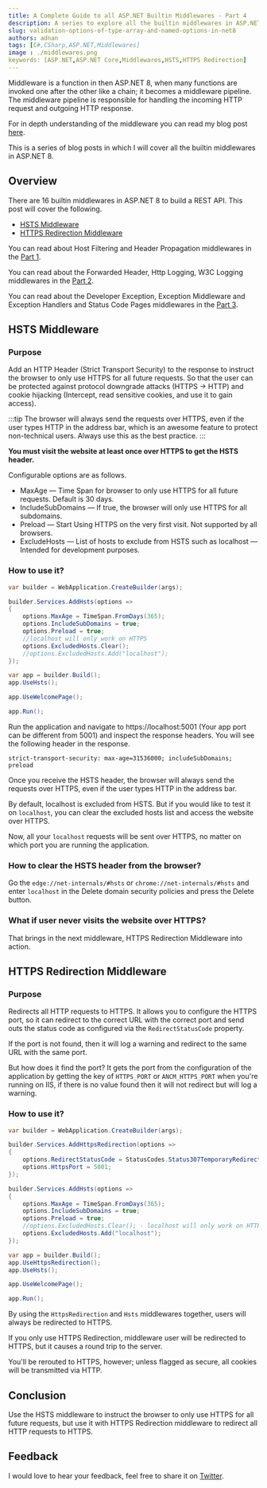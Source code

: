 ```yaml
---
title: A Complete Guide to all ASP.NET Builtin Middlewares - Part 4
description: A series to explore all the builtin middlewares in ASP.NET 8. This post covers HSTS and HTTPS Redirection Middleware.
slug: validation-options-of-type-array-and-named-options-in-net8
authors: adnan 
tags: [C#,CSharp,ASP.NET,Middlewares]
image : ./middlewares.png
keywords: [ASP.NET,ASP.NET Core,Middlewares,HSTS,HTTPS Redirection]
---
```

<head>
<meta property="og:image:width" content="1200"/>
<meta property="og:image:height" content="500"/>  
<meta name="twitter:creator" content="@madnan_rafiq" />
<meta name="twitter:card" content="summary_large_image" />
<meta name="twitter:title" content="A Complete Guide to all ASP.NET Builtin Middlewares - Part 4" />
<meta name="twitter:description" content="A series to explore all the builtin middlewares in ASP.NET 8. This post covers HSTS and HTTPS Redirection Middleware." />
</head>

Middleware is a function in then ASP.NET 8,
when many functions are invoked one after the other like a chain;
it becomes a middleware pipeline.
The middleware pipeline is responsible for handling the incoming HTTP request and outgoing HTTP response.

For in depth understanding of the middleware
you can read my blog post [here](https://adnanrafiq.com/blog/develop-intuitive-understanding-of-middleware-in-asp-net8/).

This is a series of blog posts in which I will cover all the builtin middlewares in ASP.NET 8.

<!--truncate-->

## Overview

There are 16 builtin middlewares in ASP.NET 8 to build a REST API. This post will cover the following.

- [HSTS Middleware](#hsts-middleware)
- [HTTPS Redirection Middleware](#https-redirection-middleware)


You can read about Host Filtering and Header Propagation middlewares in the [Part 1](https://adnanrafiq.com/blog/a-complete-guide-to-all-asp-dot-net-builtin-middlewares-part1/).

You can read about the Forwarded Header, Http Logging, W3C Logging middlewares in the [Part 2](https://adnanrafiq.com/blog/a-complete-guide-to-all-asp-dot-net-builtin-middlewares-part2/).

You can read about the Developer Exception, Exception Middleware and Exception Handlers and Status Code Pages middlewares in the [Part 3](https://adnanrafiq.com/blog/a-complete-guide-to-all-asp-dot-net-builtin-middlewares-part3/).

## HSTS Middleware

### Purpose
Add an HTTP Header (Strict Transport Security) to the response to instruct the browser to only use HTTPS for all future requests.
So that the user can be protected against protocol downgrade attacks (HTTPS -> HTTP) and cookie hijacking
(Intercept, read sensitive cookies, and use it to gain access).

:::tip
The browser will always send the requests over HTTPS, even if the user types HTTP in the address bar,
which is an awesome feature to protect non-technical users.
Always use this as the best practice.
:::

**You must visit the website at least once over HTTPS to get the HSTS header.**

Configurable options are as follows.
- MaxAge — Time Span for browser to only use HTTPS for all future requests. Default is 30 days.
- IncludeSubDomains — If true, the browser will only use HTTPS for all subdomains.
- Preload — Start Using HTTPS on the very first visit. Not supported by all browsers.
- ExcludeHosts — List of hosts to exclude from HSTS such as localhost — Intended for development purposes.

### How to use it?

```csharp title="How to configure and Use HSTS Middleware"
var builder = WebApplication.CreateBuilder(args);

builder.Services.AddHsts(options =>
{
    options.MaxAge = TimeSpan.FromDays(365);
    options.IncludeSubDomains = true;
    options.Preload = true;
    //localhost will only work on HTTPS
    options.ExcludedHosts.Clear(); 
    //options.ExcludedHosts.Add("localhost");
});

var app = builder.Build();
app.UseHsts();

app.UseWelcomePage();

app.Run();

```
Run the application and navigate to https://localhost:5001 (Your app port can be different from 5001)
and inspect the response headers.
You will see the following header in the response.

```text title="Response Headers"
strict-transport-security: max-age=31536000; includeSubDomains; preload
```

Once you receive the HSTS header, the browser will always send the requests over HTTPS, 
even if the user types HTTP in the address bar.

By default, localhost is excluded from HSTS.
But if you would like to test it on `localhost`, 
you can clear the excluded hosts list and access the website over HTTPS.

Now, all your `localhost` requests will be sent over HTTPS, no matter on which port you are running the application.

### How to clear the HSTS header from the browser?

Go the `edge://net-internals/#hsts` or `chrome://net-internals/#hsts` and enter `localhost` 
in the Delete domain security policies and press the Delete button.

### What if user never visits the website over HTTPS?
That brings in the next middleware, HTTPS Redirection Middleware into action.

## HTTPS Redirection Middleware

### Purpose
Redirects all HTTP requests to HTTPS.
It allows you
to configure the HTTPS port, so it can redirect to the correct URL with the correct port
and send outs the status code as configured via the `RedirectStatusCode` property.

If the port is not found, then it will log a warning and redirect to the same URL with the same port.

But how does it find the port?
It gets the port from the configuration of the application by getting the key of `HTTPS_PORT` or  `ANCM_HTTPS_PORT`
when you're running on IIS, if there is no value found then it will not redirect but will log a warning.


### How to use it?
```csharp title="How to configure and Use HTTPS Redirection Middleware"
var builder = WebApplication.CreateBuilder(args);

builder.Services.AddHttpsRedirection(options =>
{
    options.RedirectStatusCode = StatusCodes.Status307TemporaryRedirect;
    options.HttpsPort = 5001;
});

builder.Services.AddHsts(options =>
{
    options.MaxAge = TimeSpan.FromDays(365);
    options.IncludeSubDomains = true;
    options.Preload = true;
    //options.ExcludedHosts.Clear(); - localhost will only work on HTTPS if you uncomment this line.
    options.ExcludedHosts.Add("localhost");
});

var app = builder.Build();
app.UseHttpsRedirection();
app.UseHsts();

app.UseWelcomePage();

app.Run();

```

By using the `HttpsRedirection` and `Hsts` middlewares together, users will always be redirected to HTTPS.

If you only use HTTPS Redirection, middleware user will be redirected to HTTPS,
but it causes a round trip to the server.

You'll be rerouted to HTTPS, however; unless flagged as secure, all cookies will be transmitted via HTTP.

## Conclusion
Use the HSTS middleware to instruct the browser to only use HTTPS for all future requests, but 
use it with HTTPS Redirection middleware to redirect all HTTP requests to HTTPS.

## Feedback
I would love to hear your feedback, feel free to share it on [Twitter](https://twitter.com/madnan_rafiq). 

